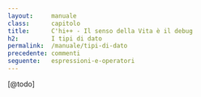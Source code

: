 ```yaml
---
layout:     manuale
class:      capitolo
title:      C'hi++ - Il senso della Vita è il debug
h2:         I tipi di dato
permalink:  /manuale/tipi-di-dato
precedente: commenti
seguente:   espressioni-e-operatori
---
```


[@todo]
